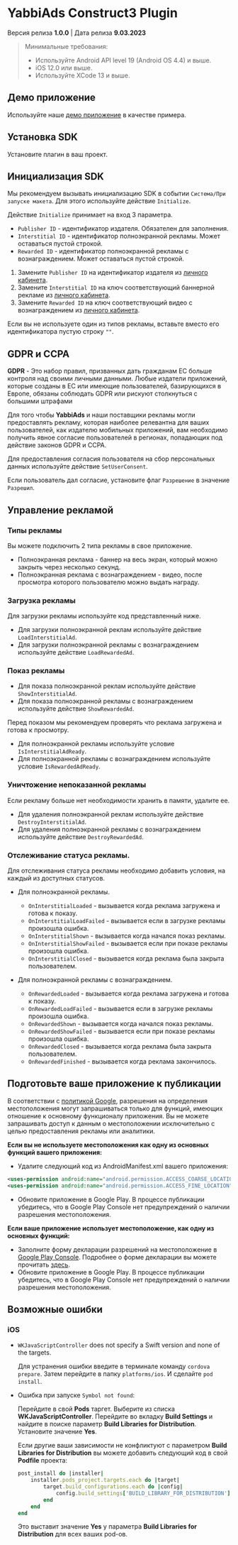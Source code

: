 # YabbiAds Construct3 Plugin

Версия релиза **1.0.0** | Дата релиза **9.03.2023**

> Минимальные требования:
>
>* Используйте Android API level 19 (Android OS 4.4) и выше.
>* iOS 12.0 или выше.
>* Используйте XCode 13 и выше.

## Демо приложение
Используйте наше [демо приложение](https://github.com/YabbiSDKTeam/yabbiads-plugin-cordova/tree/master/example) в качестве примера. 

## Установка SDK

Установите плагин в ваш проект.

## Инициализация SDK
Мы рекомендуем вызывать инициализацию SDK в событии `Система/При запуске макета`.
Для этого используйте действие `Initialize`.

Действие `Initialize` принимает на вход 3 параметра.

* `Publisher ID` - идентификатор издателя. Обязателен для заполнения.
* `Interstitial ID` - идентификатор полноэкранной рекламы. Может оставаться пустой строкой.
* `Rewarded ID` - идентификатор полноэкранной рекламы с вознаграждением. Может оставаться пустой строкой.

1. Замените `Publisher ID` на идентификатор издателя из [личного кабинета](https://mobileadx.ru/settings).
2. Замените `Interstitial ID` на ключ соответствующий баннерной рекламе из [личного кабинета](https://mobileadx.ru).
3. Замените `Rewarded ID` на ключ соответствующий видео с вознаграждением из [личного кабинета](https://mobileadx.ru).

Если вы не используете один из типов рекламы, вставьте вместо его идентификатора пустую строку `""`.

## GDPR и CCPA
**GDPR** - Это набор правил, призванных дать гражданам ЕС больше контроля над своими личными данными. Любые издатели приложений, которые созданы в ЕС или имеющие пользователей, базирующихся в Европе, обязаны соблюдать GDPR или рискуют столкнуться с большими штрафами

Для того чтобы **YabbiAds** и наши поставщики рекламы могли предоставлять рекламу, которая наиболее релевантна для ваших пользователей, как издателю мобильных приложений, вам необходимо получить явное согласие пользователей в регионах, попадающих под действие законов GDPR и CCPA.

Для предоставления согласия пользователя на сбор персональных данных используйте действие `SetUserConsent`.

Если пользователь дал согласие, установите флаг `Разрешение` в значение `Разрешил`.


## Управление рекламой

### Типы рекламы

Вы можете подключить 2 типа рекламы в свое приложение.

* Полноэкранная реклама - баннер на весь экран, который можно закрыть через несколько секунд.
* Полноэкранная реклама с вознаграждением - видео, после просмотра которого пользователю можно выдать награду.


### Загрузка рекламы

Для загрузки рекламы используйте код представленный ниже.


* Для загрузки полноэкранной реклам используйте действие `LoadInterstitialAd`.
* Для загрузки полноэкранной рекламы с вознаграждением используйте действие `LoadRewardedAd`.

### Показ рекламы

* Для показа полноэкранной реклам используйте действие `ShowInterstitialAd`.
* Для показа полноэкранной рекламы с вознаграждением используйте действие `ShowRewardedAd`.


Перед показом мы рекомендуем проверять что реклама загружена и готова к просмотру.

* Для полноэкранной рекламы используйте условие `IsInterstitialAdReady`.
* Для полноэкранной рекламы с вознаграждением используйте условие `IsRewardedAdReady`.
    
### Уничтожение непоказанной рекламы

Если рекламу больше нет необходимости хранить в памяти, удалите ее.

* Для удаления полноэкранной реклам используйте действие `DestroyInterstitialAd`.
* Для удаления полноэкранной рекламы с вознаграждением используйте действие `DestroyRewardedAd`.
    
### Отслеживание статуса рекламы.

Для отслеживания статуса рекламы необходимо добавить условия, на каждый из доступных статусов.

* Для полноэкранной рекламы.
    * `OnInterstitialLoaded` - вызывается когда реклама загружена и готова к показу.
    * `OnInterstitialLoadFailed` - вызывается если в загрузке рекламы произошла ошибка.
    * `OnInterstitialShown` - вызывается когда начался показ рекламы.
    * `OnInterstitialShowFailed` - вызывается если при показе рекламы произошла ошибка.
    * `OnInterstitialClosed` - вызывается когда реклама была закрыта пользователем.

* Для полноэкранной рекламы с вознаграждением.
    * `OnRewardedLoaded` - вызывается когда реклама загружена и готова к показу.
    * `OnRewardedLoadFailed` - вызывается если в загрузке рекламы произошла ошибка.
    * `OnRewardedShown` - вызывается когда начался показ рекламы.
    * `OnRewardedShowFailed` - вызывается если при показе рекламы произошла ошибка.
    * `OnRewardedClosed` - вызывается когда реклама была закрыта пользователем.
    * `OnRewardedFinished` - вызывается когда реклама закончилось.

## Подготовьте ваше приложение к публикации

В соответствии с [политикой Google](https://support.google.com/googleplay/android-developer/answer/9857753?hl=ru), разрешения на определения местоположения могут запрашиваться только для функций, имеющих отношение к основному функционалу приложения. Вы не можете запрашивать доступ к данным о местоположении исключительно с целью предоставления рекламы или аналитики.



**Если вы не используете местоположения как одну из основных функций вашего приложения:**
* Удалите следующий код из AndroidManifest.xml вашего приложения:
```xml
<uses-permission android:name="android.permission.ACCESS_COARSE_LOCATION" />
<uses-permission android:name="android.permission.ACCESS_FINE_LOCATION" />
```
* Обновите приложение в Google Play. В процессе публикации убедитесь, что в Google Play Console нет предупреждений о наличии разрешения местоположения.

**Если ваше приложение использует местоположение, как одну из основных функций:**
* Заполните форму декларации разрешений на местоположение в [Google Play Console](https://play.google.com/console/u/0/developers/app/app-content/permission-declarations). Подробнее о форме декларации вы можете прочитать [здесь](https://support.google.com/googleplay/android-developer/answer/9799150?hl=en#zippy=%2Cwhere-do-i-find-the-declaration).
* Обновите приложение в Google Play. В процессе публикации убедитесь, что в Google Play Console нет предупреждений о наличии разрешения местоположения.

## Возможные ошибки

### iOS

* `WKJavaScriptController` does not specify a Swift version and none of the targets.
    
    Для устранения ошибки введите в терминале команду `cordova prepare`. Затем перейдите в папку `platforms/ios`. И сделайте `pod install`.


*  Ошибка при запуске `Symbol not found`:

    Перейдите в свой **Pods** таргет. Выберите из списка **WKJavaScriptController**. Перейдите во вкладку **Build Settings** и найдите в поиске параметр **Build Libraries for Distribution**. Установите значение **Yes**.  
    
    Если другие ваши зависимости не конфликтуют с параметром **Build Libraries for Distribution** вы можете добавить следующий код в свой **Podfile** проекта:
    
    ```ruby
    post_install do |installer|
        installer.pods_project.targets.each do |target|
            target.build_configurations.each do |config|
                config.build_settings['BUILD_LIBRARY_FOR_DISTRIBUTION'] = 'YES'
            end
        end
    end
    ```
    Это выставит значение **Yes** у параметра **Build Libraries for Distribution** для всех ваших pod-ов.